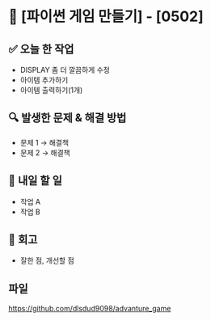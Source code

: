 # 🚀 [파이썬 게임 만들기] - [0502]

## ✅ 오늘 한 작업
- DISPLAY 좀 더 깔끔하게 수정
- 아이템 추가하기
- 아이템 출력하기(1개)

## 🔍 발생한 문제 & 해결 방법
- 문제 1 → 해결책
- 문제 2 → 해결책

## 🎯 내일 할 일
- 작업 A
- 작업 B

## 🤔 회고
- 잘한 점, 개선할 점

## 파일
https://github.com/dlsdud9098/advanture_game